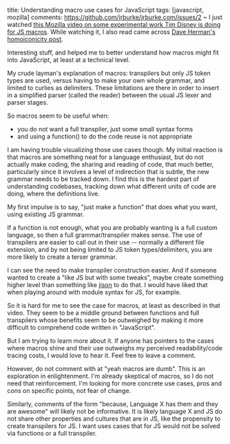 title: Understanding macro use cases for JavaScript
tags: [javascript, mozilla]
comments: https://github.com/jrburke/jrburke.com/issues/2
~
I just watched [this Mozilla video on some experimental work Tim Disney is doing
for JS macros](https://air.mozilla.org/sweetjs/). While
watching it, I also read came across [Dave Herman's homoiconicity post](http://calculist.org/blog/2012/04/17/homoiconicity-isnt-the-point/).

Interesting stuff, and helped me to better understand how macros might fit
into JavaScript, at least at a technical level.

My crude layman's explanation of macros: transpilers but only JS token
types are used, versus having to make your own whole grammar, and limited to curlies
as delimiters. These limitations are there in order to insert in a simplified
parser (called the reader) between the usual JS lexer and parser stages.

So macros seem to be useful when:

* you do not want a full transpiler, just some small syntax forms
* and using a function() to do the code reuse is not appropriate

I am having trouble visualizing those use cases though. My initial reaction is
that macros are something neat for a language enthusiast, but do not actually
make coding, the sharing and reading of code, that much better, particularly
since it involves a level of indirection that is subtle, the new grammar needs
to be tracked down. I find this is the hardest part of understanding codebases,
tracking down what different units of code are doing, where the definitions live.

My first impulse is to say, "just make a function" that does
what you want, using existing JS grammar.

If a function is not enough, what you are probably wanting is a full custom
language, so then a full grammar/transpiler makes sense.
The use of transpilers are easier to call out in their use -- normally a different
file extension, and by not being limited to JS token types/delimiters, you are
more likely to create a terser grammar.

I can see the need to make transpiler construction easier. And if someone wanted
to create a "like JS but with some tweaks", maybe create something higher
level than something like [jison](http://zaach.github.com/jison/) to do that.
I would have liked that when playing around with module syntax for JS, for
example.

So it is hard for me to see the case for macros, at least as described in
that video. They seem to be a middle ground between functions and full
transpilers whose benefits seem to be outweighed by making it more difficult
to comprehend code written in "JavaScript".

But I am trying to learn more about it. If anyone has pointers to the cases
where macros shine and their use outweighs my perceived readability/code tracing
costs, I would love to hear it. Feel free to leave a comment.

However, do not comment with at "yeah macros are dumb". This is an exploration
in enlightenment. I'm already skeptical of macros, so I do not need that
reinforcement. I'm looking for more concrete use cases, pros and cons on specific
points, not fear of change.

Similarly, comments of the form "because, Language X has them and
they are awesome" will likely not be informative. It is likely language X and
JS do not share other properties and cultures that are in JS, like the
propensity to create transpilers for JS. I want uses cases that for JS would not
be solved via functions or a full transpiler.
